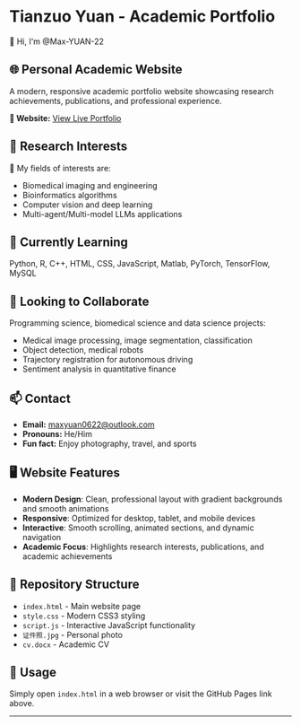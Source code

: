 # Tianzuo Yuan - Academic Portfolio

👋 Hi, I'm @Max-YUAN-22

## 🌐 Personal Academic Website

A modern, responsive academic portfolio website showcasing research achievements, publications, and professional experience.

**🔗 Website:** [View Live Portfolio](https://max-yuan-22.github.io/Max-YUAN-22/)

## 🔬 Research Interests

👀 My fields of interests are:
- Biomedical imaging and engineering
- Bioinformatics algorithms
- Computer vision and deep learning
- Multi-agent/Multi-model LLMs applications

## 🌱 Currently Learning

Python, R, C++, HTML, CSS, JavaScript, Matlab, PyTorch, TensorFlow, MySQL

## 💞️ Looking to Collaborate

Programming science, biomedical science and data science projects:
- Medical image processing, image segmentation, classification
- Object detection, medical robots
- Trajectory registration for autonomous driving
- Sentiment analysis in quantitative finance

## 📫 Contact

- **Email:** maxyuan0622@outlook.com
- **Pronouns:** He/Him
- **Fun fact:** Enjoy photography, travel, and sports

## 🖥️ Website Features

- **Modern Design**: Clean, professional layout with gradient backgrounds and smooth animations
- **Responsive**: Optimized for desktop, tablet, and mobile devices
- **Interactive**: Smooth scrolling, animated sections, and dynamic navigation
- **Academic Focus**: Highlights research interests, publications, and academic achievements

## 📁 Repository Structure

- `index.html` - Main website page
- `style.css` - Modern CSS3 styling
- `script.js` - Interactive JavaScript functionality
- `证件照.jpg` - Personal photo
- `cv.docx` - Academic CV

## 🚀 Usage

Simply open `index.html` in a web browser or visit the GitHub Pages link above.

---

<!---
Max-YUAN-22/Max-YUAN-22 is a ✨ special ✨ repository because its `README.md` (this file) appears on your GitHub profile.
You can click the Preview link to take a look at your changes.
--->
